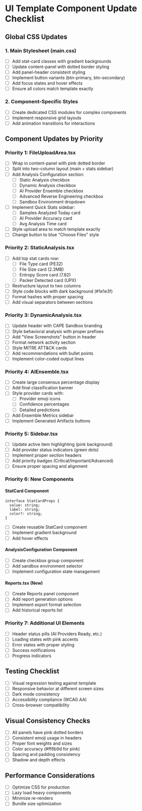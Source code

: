 # UI Template Component Update Checklist

## Global CSS Updates

### 1. Main Stylesheet (main.css)
- [ ] Add stat-card classes with gradient backgrounds
- [ ] Update content-panel with dotted border styling
- [ ] Add panel-header consistent styling
- [ ] Implement button variants (btn-primary, btn-secondary)
- [ ] Add focus states and hover effects
- [ ] Ensure all colors match template exactly

### 2. Component-Specific Styles
- [ ] Create dedicated CSS modules for complex components
- [ ] Implement responsive grid layouts
- [ ] Add animation transitions for interactions

## Component Updates by Priority

### Priority 1: FileUploadArea.tsx
- [ ] Wrap in content-panel with pink dotted border
- [ ] Split into two-column layout (main + stats sidebar)
- [ ] Add Analysis Configuration section:
  - [ ] Static Analysis checkbox
  - [ ] Dynamic Analysis checkbox
  - [ ] AI Provider Ensemble checkbox
  - [ ] Advanced Reverse Engineering checkbox
  - [ ] Sandbox Environment dropdown
- [ ] Implement Quick Stats sidebar:
  - [ ] Samples Analyzed Today card
  - [ ] AI Provider Accuracy card
  - [ ] Avg Analysis Time card
- [ ] Style upload area to match template exactly
- [ ] Change button to blue "Choose Files" style

### Priority 2: StaticAnalysis.tsx
- [ ] Add top stat cards row:
  - [ ] File Type card (PE32)
  - [ ] File Size card (2.3MB)
  - [ ] Entropy Score card (7.82)
  - [ ] Packer Detected card (UPX)
- [ ] Restructure layout to two columns
- [ ] Style code blocks with dark background (#1e1e3f)
- [ ] Format hashes with proper spacing
- [ ] Add visual separators between sections

### Priority 3: DynamicAnalysis.tsx
- [ ] Update header with CAPE Sandbox branding
- [ ] Style behavioral analysis with proper prefixes
- [ ] Add "View Screenshots" button in header
- [ ] Format network activity section
- [ ] Style MITRE ATT&CK cards
- [ ] Add recommendations with bullet points
- [ ] Implement color-coded output lines

### Priority 4: AIEnsemble.tsx
- [ ] Create large consensus percentage display
- [ ] Add final classification banner
- [ ] Style provider cards with:
  - [ ] Provider emoji icons
  - [ ] Confidence percentages
  - [ ] Detailed predictions
- [ ] Add Ensemble Metrics sidebar
- [ ] Implement Generated Artifacts buttons

### Priority 5: Sidebar.tsx
- [ ] Update active item highlighting (pink background)
- [ ] Add provider status indicators (green dots)
- [ ] Implement proper section headers
- [ ] Add priority badges (Critical/Important/Advanced)
- [ ] Ensure proper spacing and alignment

### Priority 6: New Components

#### StatCard Component
```tsx
interface StatCardProps {
  value: string;
  label: string;
  color?: string;
}
```
- [ ] Create reusable StatCard component
- [ ] Implement gradient background
- [ ] Add hover effects

#### AnalysisConfiguration Component
- [ ] Create checkbox group component
- [ ] Add sandbox environment selector
- [ ] Implement configuration state management

#### Reports.tsx (New)
- [ ] Create Reports panel component
- [ ] Add report generation options
- [ ] Implement export format selection
- [ ] Add historical reports list

### Priority 7: Additional UI Elements
- [ ] Header status pills (AI Providers Ready, etc.)
- [ ] Loading states with pink accents
- [ ] Error states with proper styling
- [ ] Success notifications
- [ ] Progress indicators

## Testing Checklist
- [ ] Visual regression testing against template
- [ ] Responsive behavior at different screen sizes
- [ ] Dark mode consistency
- [ ] Accessibility compliance (WCAG AA)
- [ ] Cross-browser compatibility

## Visual Consistency Checks
- [ ] All panels have pink dotted borders
- [ ] Consistent emoji usage in headers
- [ ] Proper font weights and sizes
- [ ] Color accuracy (#ff6b9d for pink)
- [ ] Spacing and padding consistency
- [ ] Shadow and depth effects

## Performance Considerations
- [ ] Optimize CSS for production
- [ ] Lazy load heavy components
- [ ] Minimize re-renders
- [ ] Bundle size optimization